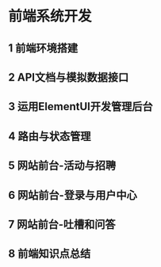 # 前端系统开发

## 1 前端环境搭建

## 2 API文档与模拟数据接口

## 3 运用ElementUI开发管理后台

## 4 路由与状态管理

## 5 网站前台-活动与招聘

## 6  网站前台-登录与用户中心

## 7 网站前台-吐槽和问答

## 8 前端知识点总结